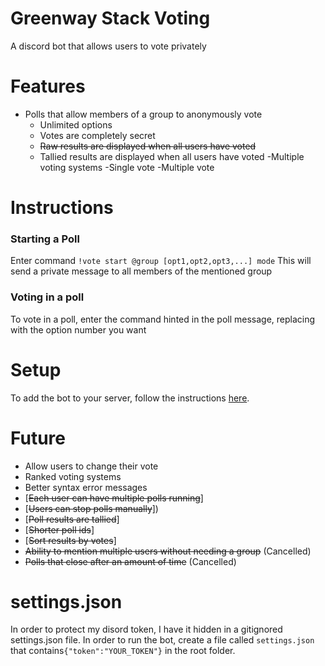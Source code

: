 # Greenway Stack Voting
A discord bot that allows users to vote privately

# Features
  - Polls that allow members of a group to anonymously vote
    - Unlimited options
    - Votes are completely secret
    - ~~Raw results are displayed when all users have voted~~
    - Tallied results are displayed when all users have voted
    -Multiple voting systems
      -Single vote
      -Multiple vote

# Instructions
  ### Starting a Poll
  Enter command `!vote start @group [opt1,opt2,opt3,...] mode`
  This will send a private message to all members of the mentioned group

  ### Voting in a poll
  To vote in a poll, enter the command hinted in the poll message, replacing <opt> with the option number you want
  
# Setup
  To add the bot to your server, follow the instructions [here](https://discordapp.com/oauth2/authorize?client_id=404741828315709440&scope=bot&permissions=482368).

# Future
  - Allow users to change their vote
  - Ranked voting systems
  - Better syntax error messages
  - [~~Each user can have multiple polls running~~]
  - [~~Users can stop polls manually~~])
  - [~~Poll results are tallied~~]
  - [~~Shorter poll ids~~]
  - [~~Sort results by votes~~]
  - ~~Ability to mention multiple users without needing a group~~ (Cancelled)
  - ~~Polls that close after an amount of time~~ (Cancelled)

# settings.json
  In order to protect my disord token, I have it hidden in a gitignored settings.json file. In order to run the bot, create a file called `settings.json` that contains`{"token":"YOUR_TOKEN"}` in the root folder.
